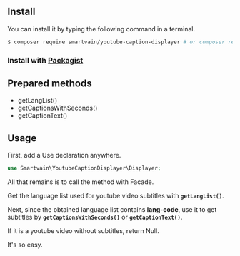 ## Install

You can install it by typing the following command in a terminal.

```bash
$ composer require smartvain/youtube-caption-displayer # or composer require --dev
```

### Install with [Packagist](https://packagist.org/packages/smartvain/youtube-caption-displayer)

## Prepared methods
- getLangList()
- getCaptionsWithSeconds()
- getCaptionText()

## Usage

First, add a Use declaration anywhere.
```php
use Smartvain\YoutubeCaptionDisplayer\Displayer;
```
All that remains is to call the method with Facade.

Get the language list used for youtube video subtitles with **`getLangList()`**.

Next, since the obtained language list contains **lang-code**, use it to get subtitles by **`getCaptionsWithSeconds()`** or **`getCaptionText()`**.

If it is a youtube video without subtitles, return Null.

It's so easy.